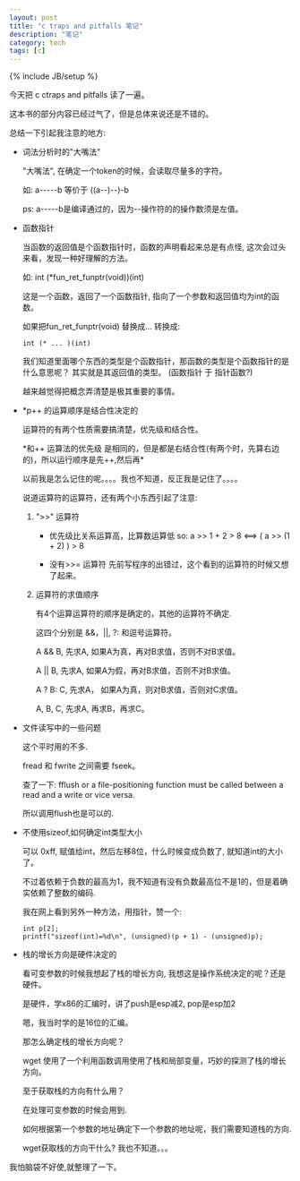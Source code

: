 ```yaml
---
layout: post
title: "c traps and pitfalls 笔记"
description: "笔记"
category: tech
tags: [c]
---
```

{% include JB/setup %}

今天把 c ctraps and pitfalls 读了一遍。

这本书的部分内容已经过气了，但是总体来说还是不错的。

总结一下引起我注意的地方:

-   词法分析时的"大嘴法"

    "大嘴法", 在确定一个token的时候，会读取尽量多的字符。

    如: a-----b 等价于 ((a--)--)-b

    ps: a-----b是编译通过的，因为--操作符的的操作数须是左值。

-   函数指针

    当函数的返回值是个函数指针时，函数的声明看起来总是有点怪, 这次会过头来看，发现一种好理解的方法。

    如: int (*fun_ret_funptr(void))(int)

    这是一个函数，返回了一个函数指针, 指向了一个参数和返回值均为int的函数。


    如果把fun_ret_funptr(void) 替换成... 转换成:

        int (* ... )(int)

    我们知道里面哪个东西的类型是个函数指针，那函数的类型是个函数指针的是什么意思呢？
    其实就是其返回值的类型。
    (函数指针 于 指针函数?)

    越来越觉得把概念弄清楚是极其重要的事情。

-   \*p++ 的运算顺序是结合性决定的

    运算符的有两个性质需要搞清楚，优先级和结合性。

    \*和++ 运算法的优先级 是相同的，但是都是右结合性(有两个时，先算右边的)，所以运行顺序是先++,然后再\*

    以前我是怎么记住的呢。。。。我也不知道，反正我是记住了。。。。

    说道运算符的运算符，还有两个小东西引起了注意:

    1.  ">>" 运算符

        -   优先级比关系运算高，比算数运算低
            so:
                a >> 1 + 2 > 8 <==> ( a >> (1 + 2) ) > 8

        -   没有>>= 运算符
            先前写程序的出错过，这个看到的运算符的时候又想了起来。

    2.  运算符的求值顺序

        有4个运算运算符的顺序是确定的，其他的运算符不确定.

        这四个分别是 &&，||, ?: 和逗号运算符。

        A && B, 先求A, 如果A为真，再对B求值，否则不对B求值。

        A || B, 先求A, 如果A为假，再对B求值，否则不对B求值。

        A ? B: C, 先求A， 如果A为真，则对B求值，否则对C求值。

        A, B, C,  先求A, 再求B，再求C。

-   文件读写中的一些问题

    这个平时用的不多.

    fread 和 fwrite 之间需要 fseek。

    查了一下: fflush or a file-positioning function must be called between a read and a write or vice versa.

    所以调用flush也是可以的.

-   不使用sizeof,如何确定int类型大小

    可以 0xff, 赋值给int，然后左移8位，什么时候变成负数了, 就知道int的大小了。

    不过着依赖于负数的最高为1，我不知道有没有负数最高位不是1的，但是着确实依赖了整数的编码.

    我在网上看到另外一种方法，用指针，赞一个:

        int p[2];
        printf("sizeof(int)=%d\n", (unsigned)(p + 1) - (unsigned)p);

-    栈的增长方向是硬件决定的

     看可变参数的时候我想起了栈的增长方向, 我想这是操作系统决定的呢？还是硬件。

     是硬件，学x86的汇编时，讲了push是esp减2, pop是esp加2

     嗯，我当时学的是16位的汇编。

     那怎么确定栈的增长方向呢？

     wget 使用了一个利用函数调用使用了栈和局部变量，巧妙的探测了栈的增长方向。

     至于获取栈的方向有什么用？

     在处理可变参数的时候会用到.

     如何根据第一个参数的地址确定下一个参数的地址呢，我们需要知道栈的方向.

     wget获取栈的方向干什么? 我也不知道。。。

我怕脑袋不好使,就整理了一下。

